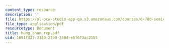 ```yaml
---
content_type: resource
description: ''
file: https://ol-ocw-studio-app-qa.s3.amazonaws.com/courses/6-780-semiconductor-manufacturing-spring-2003/1691f427313027a92584e5f673ac2155_hung_chan_rep.pdf
file_type: application/pdf
resourcetype: Document
title: hung_chan_rep.pdf
uid: 1691f427-3130-27a9-2584-e5f673ac2155
---
```

